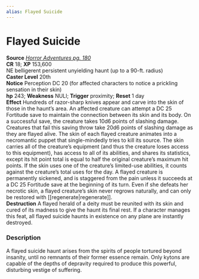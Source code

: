 ```yaml
---
alias: Flayed Suicide
---
```


# Flayed Suicide

**Source** [_Horror Adventures pg. 180_](http://paizo.com/products/btpy9n5a?Pathfinder-Roleplaying-Game-Horror-Adventures)  
**CR** 18; **XP** 153,600  
NE belligerent persistent unyielding haunt (up to a 90-ft. radius)  
**Caster Level** 20th  
**Notice** Perception DC 20 (for affected characters to notice a prickling sensation in their skin)  
**hp** 243; **Weakness** NULl; **Trigger** proximity; **Reset** 1 day  
**Effect** Hundreds of razor-sharp knives appear and carve into the skin of those in the haunt’s area. An affected creature can attempt a DC 25 Fortitude save to maintain the connection between its skin and its body. On a successful save, the creature takes 10d6 points of slashing damage. Creatures that fail this saving throw take 20d6 points of slashing damage as they are flayed alive. The skin of each flayed creature animates into a necromantic puppet that single-mindedly tries to kill its source. The skin carries all of the creature’s equipment (and thus the creature loses access to this equipment), has access to all of its abilities, and shares its statistics, except its hit point total is equal to half the original creature’s maximum hit points. If the skin uses one of the creature’s limited-use abilities, it counts against the creature’s total uses for the day. A flayed creature is permanently sickened, and is staggered from the pain unless it succeeds at a DC 25 Fortitude save at the beginning of its turn. Even if she defeats her necrotic skin, a flayed creature’s skin never regrows naturally, and can only be restored with [[regenerate|regenerate]].  
**Destruction** A flayed herald of a deity must be reunited with its skin and cured of its madness to give the haunt its final rest. If a character manages this feat, all flayed suicide haunts in existence on any plane are instantly destroyed.  

### Description

A flayed suicide haunt arises from the spirits of people tortured beyond insanity, until no remnants of their former essence remain. Only kytons are capable of the depths of depravity required to produce this powerful, disturbing vestige of suffering.
